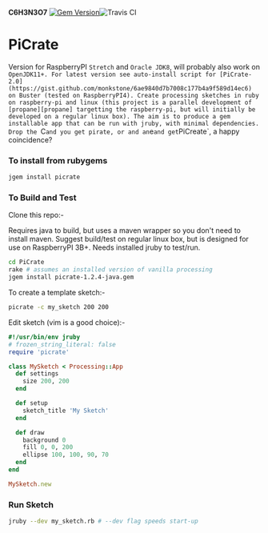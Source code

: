 __C6H3N3O7__ [![Gem Version](https://badge.fury.io/rb/picrate.svg)](https://badge.fury.io/rb/picrate)![Travis CI](https://travis-ci.org/ruby-processing/PiCrate.svg)

# PiCrate
Version for RaspberryPI `Stretch` and `Oracle JDK8`, will probably also work on `OpenJDK11+. For latest version see auto-install script for [PiCrate-2.0](https://gist.github.com/monkstone/6ae9840d7b7008c177b4a9f589d14ec6) on Buster (tested on RaspberryPI4). Create processing sketches in ruby on raspberry-pi and linux (this project is a parallel development of [propane][propane] targetting the raspberry-pi, but will initially be developed on a regular linux box). The aim is to produce a gem installable app that can be run with jruby, with minimal dependencies. Drop the `C` and you get pirate, or and an `e` and get `PiCreate`, a happy coincidence?

### To install from rubygems ###

```bash
jgem install picrate
```

### To Build and Test ###

Clone this repo:-

Requires java to build, but uses a maven wrapper so you don't need to install maven. Suggest build/test on regular linux box, but is designed for use on RaspberryPI 3B+. Needs installed jruby to test/run.

```bash
cd PiCrate
rake # assumes an installed version of vanilla processing
jgem install picrate-1.2.4-java.gem

```
To create a template sketch:-
```bash
picrate -c my_sketch 200 200
```
Edit sketch (vim is a good choice):-
```ruby
#!/usr/bin/env jruby
# frozen_string_literal: false
require 'picrate'

class MySketch < Processing::App
  def settings
    size 200, 200
  end

  def setup
    sketch_title 'My Sketch'
  end

  def draw
    background 0
    fill 0, 0, 200
    ellipse 100, 100, 90, 70
  end
end

MySketch.new
```
### Run Sketch ###
```bash
jruby --dev my_sketch.rb # --dev flag speeds start-up
```


[propane]:https://ruby-processing.github.io/propane/
[oracle]:http://www.rpiblog.com/2014/03/installing-oracle-jdk-8-on-raspberry-pi.html

